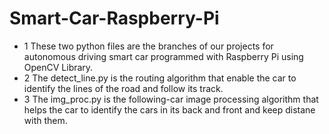 # Smart-Car-Raspberry-Pi
* 1 These two python files are the branches of our projects for autonomous driving smart car programmed with Raspberry Pi using OpenCV Library.
* 2 The detect_line.py is the routing algorithm that enable the car to identify the lines of the road and follow its track.
* 3 The img_proc.py is the following-car image processing algorithm that helps the car to identify the cars in its back and front and keep distane with them.

